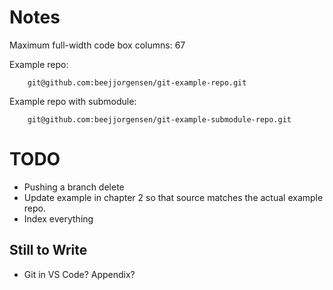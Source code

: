 # Notes

Maximum full-width code box columns: 67

Example repo:
```
    git@github.com:beejjorgensen/git-example-repo.git
```

Example repo with submodule:
```
    git@github.com:beejjorgensen/git-example-submodule-repo.git
```

# TODO

* Pushing a branch delete
* Update example in chapter 2 so that source matches the actual example
  repo.
* Index everything

## Still to Write

* Git in VS Code? Appendix?
